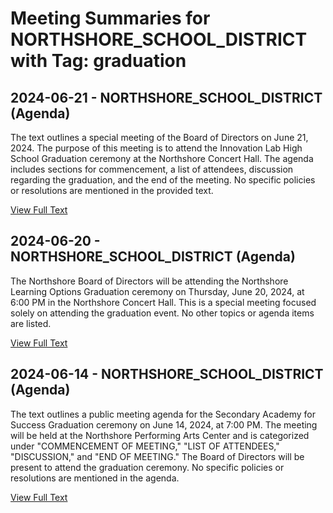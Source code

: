 # Meeting Summaries for NORTHSHORE_SCHOOL_DISTRICT with Tag: graduation

## 2024-06-21 - NORTHSHORE_SCHOOL_DISTRICT (Agenda)

The text outlines a special meeting of the Board of Directors on June 21, 2024. The purpose of this meeting is to attend the Innovation Lab High School Graduation ceremony at the Northshore Concert Hall. The agenda includes sections for commencement, a list of attendees, discussion regarding the graduation, and the end of the meeting. No specific policies or resolutions are mentioned in the provided text.

[View Full Text](https://raw.githubusercontent.com/civiclensllc/WashingtonStateSchoolBoardExplorer/refs/heads/main/data/countries/usa/states/wa/counties/snohomish/school_boards/northshore_school_district/2024/2024-06-21-agenda.txt)

## 2024-06-20 - NORTHSHORE_SCHOOL_DISTRICT (Agenda)

The Northshore Board of Directors will be attending the Northshore Learning Options Graduation ceremony on Thursday, June 20, 2024, at 6:00 PM in the Northshore Concert Hall. This is a special meeting focused solely on attending the graduation event.  No other topics or agenda items are listed.

[View Full Text](https://raw.githubusercontent.com/civiclensllc/WashingtonStateSchoolBoardExplorer/refs/heads/main/data/countries/usa/states/wa/counties/snohomish/school_boards/northshore_school_district/2024/2024-06-20-agenda.txt)

## 2024-06-14 - NORTHSHORE_SCHOOL_DISTRICT (Agenda)

The text outlines a public meeting agenda for the Secondary Academy for Success Graduation ceremony on June 14, 2024, at 7:00 PM.  The meeting will be held at the Northshore Performing Arts Center and is categorized under "COMMENCEMENT OF MEETING," "LIST OF ATTENDEES," "DISCUSSION," and "END OF MEETING." The Board of Directors will be present to attend the graduation ceremony. No specific policies or resolutions are mentioned in the agenda.

[View Full Text](https://raw.githubusercontent.com/civiclensllc/WashingtonStateSchoolBoardExplorer/refs/heads/main/data/countries/usa/states/wa/counties/snohomish/school_boards/northshore_school_district/2024/2024-06-14-agenda.txt)

